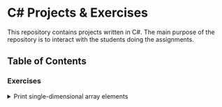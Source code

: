 # C# Projects & Exercises

This repository contains projects written in C#. The main purpose of the repository is to interact with the students doing the assignments.

## Table of Contents

### Exercises

<details><summary>Print single-dimensional array elements</summary>
<hr>
You have an array:

````c#
int[] myArray = {1, -20, 23, -4, 8, -91, 0, 77, -4, 43, 11, -91};
````

* Loop through all elements of this array and print only numbers greater than 0.
* Solve this task using `for` loop, `while` loop and `do-while` loop.
* For every implementation (`for`-loop, `while` loop and `do-while` loop) create separate function (method) and call it accordingly.

[Implement this task in a console project](Tutorials/CreateConsoleProject.md)

<hr>
</details>
